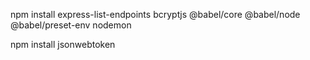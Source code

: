 npm install express-list-endpoints bcryptjs @babel/core @babel/node @babel/preset-env nodemon

npm install jsonwebtoken